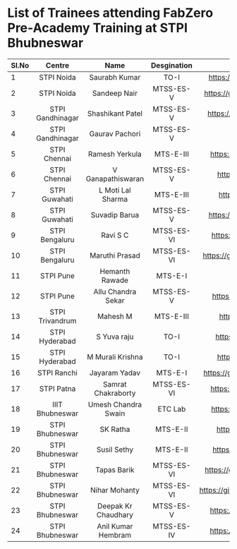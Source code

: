 # List of Trainees attending FabZero Pre-Academy Training at STPI Bhubneswar


| Sl.No| Centre        | Name               |Desgination |Github Account  |
| ---- |:-------------:| :-----------------:|:----------:|:---------------:|
| 1  | STPI Noida      | Saurabh Kumar      |TO-I        |https://github.com/9582220087 |
| 2  | STPI Noida      | Sandeep Nair       |MTSS-ES-V   |https://github.com/sandeepstpi246 |
| 3  | STPI Gandhinagar| Shashikant Patel   |MTSS-ES-V   |https://github.com/shashikantstpi |
| 4  | STPI Gandhinagar| Gaurav Pachori     |MTSS-ES-V   | |
| 5  | STPI Chennai    | Ramesh Yerkula     |MTS-E-III   |https://github.com/rameshy777 |
| 6  | STPI Chennai    | V Ganapathiswaran  |MTSS-ES-V   |https://github.com/vgeswar |
| 7  | STPI Guwahati   | L Moti Lal Sharma  |MTS-E-III   |https://github.com/motilals |
| 8  | STPI Guwahati   | Suvadip Barua      |MTSS-ES-V   |https://github.com/9406012766 |
| 9  | STPI Bengaluru  | Ravi S C           |MTSS-ES-VI  |https://github.com/ravi97surya |
| 10 | STPI Bengaluru  | Maruthi Prasad     |MTSS-ES-VI  |https://github.com/maruthiprasad06 |
| 11 | STPI Pune       | Hemanth Rawade     |MTS-E-I     | |
| 12 | STPI Pune       | Allu Chandra Sekar |MTSS-ES-V   |https://github.com/chandu224 |
| 13 | STPI Trivandrum | Mahesh M           |MTS-E-III   |https://github.com/nairstpi |
| 14 | STPI Hyderabad  | S Yuva raju        |TO-I        |https://github.com/Yuva-fab |
| 15 | STPI Hyderabad  | M Murali Krishna   |TO-I        |https://github.com/medamk |
| 16 | STPI Ranchi     | Jayaram Yadav      |MTS-E-I     |https://github.com/jayramyadav111 |
| 17 | STPI Patna      | Samrat Chakraborty |MTSS-ES-VI  |https://github.com/Samrat2019 |
| 18 | IIIT Bhubneswar | Umesh Chandra Swain|ETC Lab     |https://github.com/umesh1982 |
| 19 | STPI Bhubneswar | SK Ratha           |MTS-E-II    |https://github.com/situn001 |
| 20 | STPI Bhubneswar | Susil Sethy        |MTS-E-II    |https://github.com/susil-sethy |
| 21 | STPI Bhubneswar | Tapas Barik        |MTSS-ES-VI  |https://github.com/tapasbarik1983 |
| 22 | STPI Bhubneswar | Nihar Mohanty      |MTSS-ES-VI  |https://github.com/niharmohanty2018 |
| 23 | STPI Bhubneswar | Deepak Kr Chaudhary|MTSS-ES-V   |https://github.com/deepak2145 |
| 24 | STPI Bhubneswar | Anil Kumar Hembram |MTSS-ES-IV  |https://github.com/anilhembram |